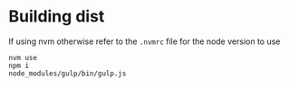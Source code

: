 # Building dist

If using nvm otherwise refer to the `.nvmrc` file for the node version to use 
```
nvm use
npm i
node_modules/gulp/bin/gulp.js
```
